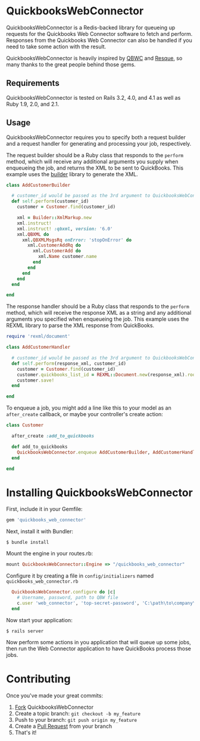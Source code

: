 QuickbooksWebConnector
======================

QuickbooksWebConnector is a Redis-backed library for queueing up requests for the Quickbooks Web Connector software to fetch and perform. Responses from the Quickbooks Web Connector can also be handled if you need to take some action with the result.

QuickbooksWebConnector is heavily inspired by [QBWC](https://github.com/skryl/qbwc) and [Resque](https://github.com/defunkt/resque), so many thanks to the great people behind those gems.

Requirements
------------

QuickbooksWebConnector is tested on Rails 3.2, 4.0, and 4.1 as well as Ruby 1.9, 2.0, and 2.1.

Usage
--------

QuickbooksWebConnector requires you to specify both a request builder and a request handler for generating and processing your job, respectively.

The request builder should be a Ruby class that responds to the `perform` method, which will receive any additional arguments you supply when enqueueing the job, and returns the XML to be sent to QuickBooks. This example uses the [builder](https://github.com/jimweirich/builder) library to generate the XML.

```ruby
class AddCustomerBuilder

  # customer_id would be passed as the 3rd argument to QuickbooksWebConnector.enqueue
  def self.perform(customer_id)
    customer = Customer.find(customer_id)

    xml = Builder::XmlMarkup.new
    xml.instruct!
    xml.instruct! :qbxml, version: '6.0'
    xml.QBXML do
      xml.QBXMLMsgsRq onError: 'stopOnError' do
        xml.CustomerAddRq do
          xml.CustomerAdd do
            xml.Name customer.name
          end
        end
      end
    end
  end

end
```

The response handler should be a Ruby class that responds to the `perform` method, which will receive the response XML as a string and any additional arguments you specified when enqueueing the job. This example uses the REXML library to parse the XML response from QuickBooks.

```ruby
require 'rexml/document'

class AddCustomerHandler

  # customer_id would be passed as the 3rd argument to QuickbooksWebConnector.enqueue
  def self.perform(response_xml, customer_id)
    customer = Customer.find(customer_id)
    customer.quickbooks_list_id = REXML::Document.new(response_xml).root.text('QBXMLMsgsRs/CustomerAddRs/CustomerRet/ListID')
    customer.save!
  end

end
```

To enqueue a job, you might add a line like this to your model as an `after_create` callback, or maybe your controller's create action:

```ruby
class Customer

  after_create :add_to_quickbooks

  def add_to_quickbooks
    QuickbooksWebConnector.enqueue AddCustomerBuilder, AddCustomerHandler, id
  end

end
```

Installing QuickbooksWebConnector
=================================

First, include it in your Gemfile:

```ruby
gem 'quickbooks_web_connector'
```

Next, install it with Bundler:

```
$ bundle install
```

Mount the engine in your routes.rb:

```ruby
mount QuickbooksWebConnector::Engine => "/quickbooks_web_connector"
```

Configure it by creating a file in `config/initializers` named `quickbooks_web_connector.rb`

```ruby
  QuickbooksWebConnector.configure do |c|
    # Username, password, path to QBW file
    c.user 'web_connector', 'top-secret-password', 'C:\path\to\company\file.QBW'
  end
```

Now start your application:

```
$ rails server
```

Now perform some actions in you application that will queue up some jobs, then run the Web Connector application to have QuickBooks process those jobs.

Contributing
============

Once you've made your great commits:

1. [Fork](https://help.github.com/forking/) QuickbooksWebConnector
2. Create a topic branch: `git checkout -b my_feature`
3. Push to your branch: `git push origin my_feature`
4. Create a [Pull Request](https://help.github.com/pull-requests/) from your branch
5. That's it!
